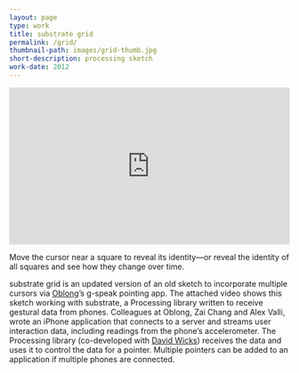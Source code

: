 ```yaml
---
layout: page
type: work
title: substrate grid
permalink: /grid/
thumbnail-path: images/grid-thumb.jpg
short-description: processing sketch
work-date: 2012
---
```


<div class="invisible-margin image-grid">
<style>.embed-container { position: relative; padding-bottom: 56.25%; height: 0; overflow: hidden; max-width: 100%; } .embed-container iframe, .embed-container object, .embed-container embed { position: absolute; top: 0; left: 0; width: 100%; height: 100%; }</style><div class='embed-container'><iframe src='https://player.vimeo.com/video/116499505' frameborder='0' webkitAllowFullScreen mozallowfullscreen allowFullScreen></iframe></div>
</div>

Move the cursor near a square to reveal its identity—or reveal the identity of all squares and see how they change over time.

substrate grid is an updated version of an old sketch to incorporate multiple cursors via <a href="http://www.oblong.com">Oblong</a>’s g-speak pointing app. The attached video shows this sketch working with substrate, a Processing library written to receive gestural data from phones. Colleagues at Oblong, Zai Chang and Alex Valli, wrote an iPhone application that connects to a server and streams user interaction data, including readings from the phone’s accelerometer. The Processing library (co-developed with <a href="http://www.sansumbrella.com">David Wicks</a>) receives the data and uses it to control the data for a pointer. Multiple pointers can be added to an application if multiple phones are connected.

